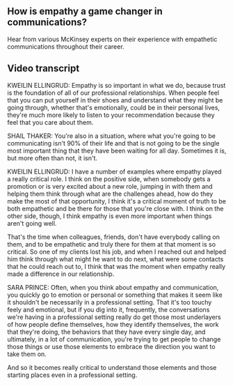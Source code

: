 ## How is empathy a game changer in communications?

Hear from various McKinsey experts on their experience with empathetic communications throughout their career.

## Video transcript

KWEILIN ELLINGRUD: Empathy is so important in what we do, because trust is the foundation of all of our professional relationships. When people feel that you can put yourself in their shoes and understand what they might be going through, whether that's emotionally, could be in their personal lives, they're much more likely to listen to your recommendation because they feel that you care about them.

SHAIL THAKER: You're also in a situation, where what you're going to be communicating isn't 90% of their life and that is not going to be the single most important thing that they have been waiting for all day. Sometimes it is, but more often than not, it isn't.

KWEILIN ELLINGRUD: I have a number of examples where empathy played a really critical role. I think on the positive side, when somebody gets a promotion or is very excited about a new role, jumping in with them and helping them think through what are the challenges ahead, how do they make the most of that opportunity, I think it's a critical moment of truth to be both empathetic and be there for those that you're close with. I think on the other side, though, I think empathy is even more important when things aren't going well.

That's the time when colleagues, friends, don't have everybody calling on them, and to be empathetic and truly there for them at that moment is so critical. So one of my clients lost his job, and when I reached out and helped him think through what might he want to do next, what were some contacts that he could reach out to, I think that was the moment when empathy really made a difference in our relationship.

SARA PRINCE: Often, when you think about empathy and communication, you quickly go to emotion or personal or something that makes it seem like it shouldn't be necessarily in a professional setting. That it's too touchy feely and emotional, but if you dig into it, frequently, the conversations we're having in a professional setting really do get those most underlayers of how people define themselves, how they identify themselves, the work that they're doing, the behaviors that they have every single day, and ultimately, in a lot of communication, you're trying to get people to change those things or use those elements to embrace the direction you want to take them on.

And so it becomes really critical to understand those elements and those starting places even in a professional setting.
